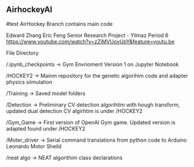 ## AirhockeyAI
#test
AirHockey Branch contains main code


Edward Zhang Eric Feng
Senior Research Project - Yilmaz Period 6
https://www.youtube.com/watch?v=zZiMVUovUpY&feature=youtu.be

File Directory 

/.ipynb_checkpoints -> Gym Envrioment Version 1 on Jupyter Notebook

/HOCKEY2 -> Mainm repository for the genetic algorihim code and adapter physics siimulation

/Training -> Saved model folders

/Detection -> Preliminary CV detection algorihtim with hough transform, updated dual detection CV algirhtim is under /HOCKEY2

/Gym_Game -> First version of OpenAI Gym game. Updated version is adapted found under /HOCKEY2

/Moter_driver -> Serial command translations from python code to Arduino Leonardo Motor Sheild

/neat algo -> NEAT algorithim class declarations


